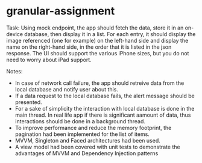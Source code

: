 # granular-assignment

Task: Using mock endpoint, the app should fetch the data, store it in an on-device database, then display it in a list. For each entry, it should display the image referenced (one for example) on the left-hand side and display the name on the right-hand side, in the order that it is listed in the json response. The UI should support the various iPhone sizes, but you do not need to worry about iPad support.

Notes: 
* In case of network call failure, the app should retreive data from the local database and notify user about this.
* If a data request to the local database fails, the alert message should be presented.
* For a sake of simplicity the interaction with local database is done in the main thread. In real life app if there is significant aamount of data, thus interactions should be done in a background thread.
* To improve performance and reduce the memory footprint, the pagination had been implemented for the list of items.
* MVVM, Singleton and Faced architectures had been used.
* A view model had been covered with unit tests to demonstrate the advantages of MVVM and Dependency Injection patterns
